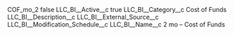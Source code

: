<?xml version="1.0" encoding="UTF-8"?>
<CustomMetadata xmlns="http://soap.sforce.com/2006/04/metadata" xmlns:xsi="http://www.w3.org/2001/XMLSchema-instance" xmlns:xsd="http://www.w3.org/2001/XMLSchema">
    <label>COF_mo_2</label>
    <protected>false</protected>
    <values>
        <field>LLC_BI__Active__c</field>
        <value xsi:type="xsd:boolean">true</value>
    </values>
    <values>
        <field>LLC_BI__Category__c</field>
        <value xsi:type="xsd:string">Cost of Funds</value>
    </values>
    <values>
        <field>LLC_BI__Description__c</field>
        <value xsi:nil="true"/>
    </values>
    <values>
        <field>LLC_BI__External_Source__c</field>
        <value xsi:nil="true"/>
    </values>
    <values>
        <field>LLC_BI__Modification_Schedule__c</field>
        <value xsi:nil="true"/>
    </values>
    <values>
        <field>LLC_BI__Name__c</field>
        <value xsi:type="xsd:string">2 mo – Cost of Funds</value>
    </values>
</CustomMetadata>
